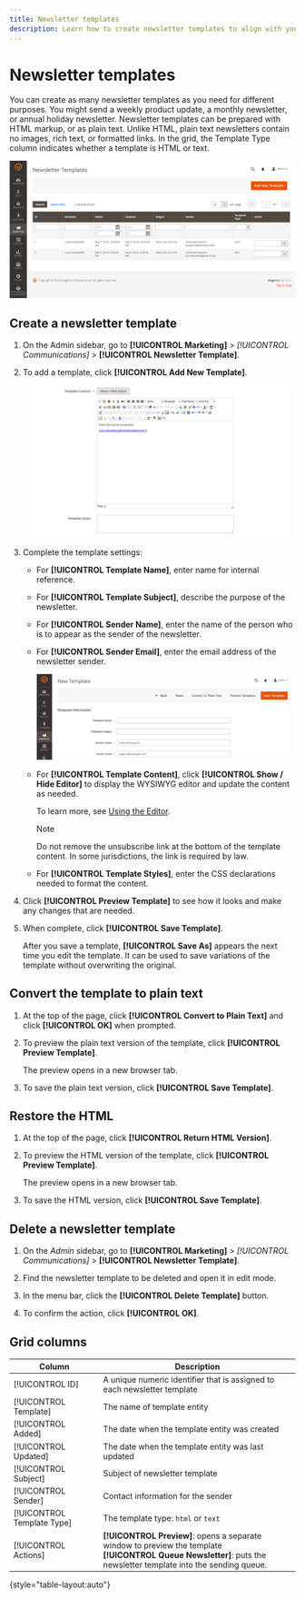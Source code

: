 ```yaml
---
title: Newsletter templates
description: Learn how to create newsletter templates to align with your communications strategy.
---
```

# Newsletter templates

You can create as many newsletter templates as you need for different purposes. You might send a weekly product update, a monthly newsletter, or annual holiday newsletter. Newsletter templates can be prepared with HTML markup, or as plain text. Unlike HTML, plain text newsletters contain no images, rich text, or formatted links. In the grid, the Template Type column indicates whether a template is HTML or text.

![Newsletter templates](./assets/newsletter-templates.png)<!-- zoom -->

## Create a newsletter template

1. On the Admin sidebar, go to **[!UICONTROL Marketing]** > _[!UICONTROL Communications]_ > **[!UICONTROL Newsletter Template]**.

1. To add a template, click **[!UICONTROL Add New Template]**.

      ![Newsletter template information](./assets/newsletter-template-information2.png)<!-- zoom -->

1. Complete the template settings:

    - For **[!UICONTROL Template Name]**, enter name for internal reference.

    - For **[!UICONTROL Template Subject]**, describe the purpose of the newsletter.

    - For **[!UICONTROL Sender Name]**, enter the name of the person who is to appear as the sender of the newsletter.

    - For **[!UICONTROL Sender Email]**, enter the email address of the newsletter sender.

      ![Newsletter template information](./assets/newsletter-template-information1.png)<!-- zoom -->

    - For **[!UICONTROL Template Content]**, click **[!UICONTROL Show / Hide Editor]** to display the WYSIWYG editor and update the content as needed.

      To learn more, see [Using the Editor](../content-design/editor.md).

      >[!NOTE]
      >
      >Do not remove the unsubscribe link at the bottom of the template content. In some jurisdictions, the link is required by law.

    - For **[!UICONTROL Template Styles]**, enter the CSS declarations needed to format the content.

1. Click **[!UICONTROL Preview Template]** to see how it looks and make any changes that are needed.

1. When complete, click **[!UICONTROL Save Template]**.

   After you save a template, **[!UICONTROL Save As]** appears the next time you edit the template. It can be used to save variations of the template without overwriting the original.

## Convert the template to plain text

1. At the top of the page, click **[!UICONTROL Convert to Plain Text]** and click **[!UICONTROL OK]** when prompted.

1. To preview the plain text version of the template, click **[!UICONTROL Preview Template]**.

   The preview opens in a new browser tab.

1. To save the plain text version, click **[!UICONTROL Save Template]**.

## Restore the HTML

1. At the top of the page, click **[!UICONTROL Return HTML Version]**.  

1. To preview the HTML version of the template, click **[!UICONTROL Preview Template]**.

    The preview opens in a new browser tab.

1. To save the HTML version, click **[!UICONTROL Save Template]**.

## Delete a newsletter template

1. On the _Admin_ sidebar, go to **[!UICONTROL Marketing]** > _[!UICONTROL Communications]_ > **[!UICONTROL Newsletter Template]**.

1. Find the newsletter template to be deleted and open it in edit mode.

1. In the menu bar, click the **[!UICONTROL Delete Template]** button.

1. To confirm the action, click **[!UICONTROL OK]**.

## Grid columns

|Column|Description|
|--- |--- |
|[!UICONTROL ID]|A unique numeric identifier that is assigned to each newsletter template|
|[!UICONTROL Template]|The name of template entity|
|[!UICONTROL Added]|The date when the template entity was created|
|[!UICONTROL Updated]|The date when the template entity was last updated|
|[!UICONTROL Subject]|Subject of newsletter template|
|[!UICONTROL Sender]|Contact information for the sender|
|[!UICONTROL Template Type]|The template type: `html` or `text`|
|[!UICONTROL Actions]|**[!UICONTROL Preview]**: opens a separate window to preview the template <br>**[!UICONTROL Queue Newsletter]**: puts the newsletter template into the sending queue.|

{style="table-layout:auto"}
